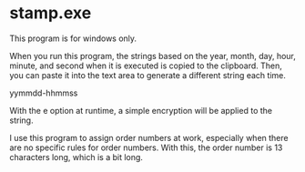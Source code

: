 # stamp.exe

This program is for windows only.

When you run this program, the strings based on the year, month, day, hour, minute, and second when it is executed is copied to the clipboard. Then, you can paste it into the text area to generate a different string each time.

yymmdd-hhmmss

With the e option at runtime, a simple encryption will be applied to the string.

I use this program to assign order numbers at work, especially when there are no specific rules for order numbers. With this, the order number is 13 characters long, which is a bit long.
